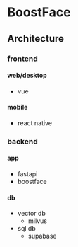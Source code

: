 # BoostFace

## Architecture

### frontend

#### web/desktop

- vue

#### mobile

- react native

### backend

#### app

- fastapi
- boostface

#### db

- vector db
    - milvus
- sql db
    - supabase
